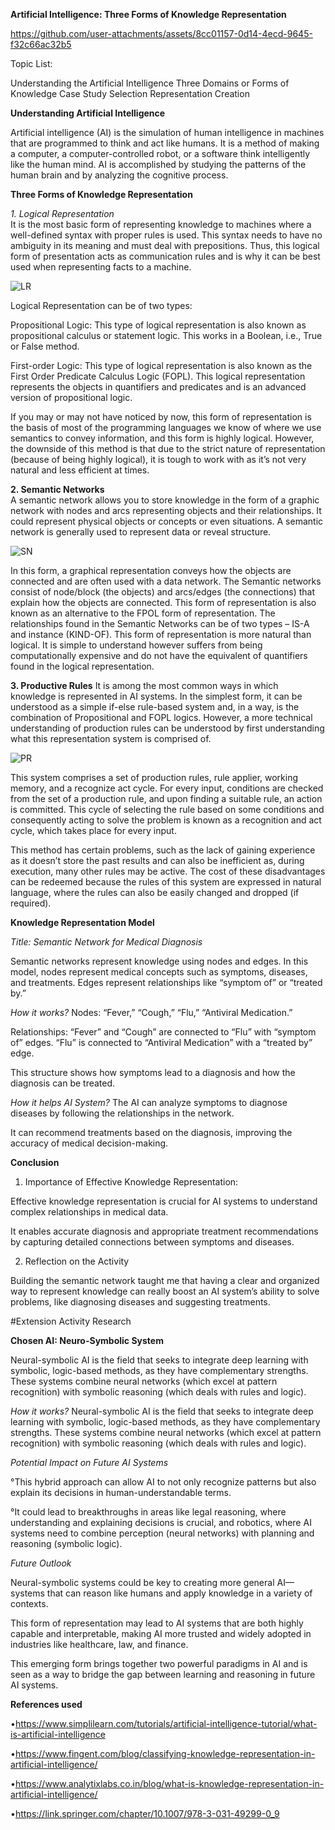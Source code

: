 
**Artificial Intelligence: Three Forms of Knowledge Representation**



https://github.com/user-attachments/assets/8cc01157-0d14-4ecd-9645-f32c66ac32b5



Topic List:

Understanding the Artificial Intelligence
Three Domains or Forms of Knowledge
Case Study Selection
Representation Creation

**Understanding Artificial Intelligence**

Artificial intelligence (AI) is the simulation of human intelligence in machines that are programmed to think and act like humans. It is a method of making a computer, a computer-controlled robot, or a software think intelligently like the human mind. AI is accomplished by studying the patterns of the human brain and by analyzing the cognitive process.

**Three Forms of Knowledge Representation**

*1. Logical Representation* <br/>
It is the most basic form of representing knowledge to machines where a well-defined syntax with proper rules is used. This syntax needs to have no ambiguity in its meaning and must deal with prepositions. Thus, this logical form of presentation acts as communication rules and is why it can be best used when representing facts to a machine.

![LR](https://github.com/user-attachments/assets/abe9f434-b7be-4954-8d77-3e6cf6a673b5)


Logical Representation can be of two types:

Propositional Logic: This type of logical representation is also known as propositional calculus or statement logic. This works in a Boolean, i.e., True or False method.

First-order Logic: This type of logical representation is also known as the First Order Predicate Calculus Logic (FOPL). This logical representation represents the objects in quantifiers and predicates and is an advanced version of propositional logic.

If you may or may not have noticed by now, this form of representation is the basis of most of the programming languages we know of where we use semantics to convey information, and this form is highly logical. However, the downside of this method is that due to the strict nature of representation (because of being highly logical), it is tough to work with as it’s not very natural and less efficient at times.

**2. Semantic Networks** <br/>
A semantic network allows you to store knowledge in the form of a graphic network with nodes and arcs representing objects and their relationships. It could represent physical objects or concepts or even situations. A semantic network is generally used to represent data or reveal structure.

![SN](https://github.com/user-attachments/assets/f6e99da2-04a8-47c6-9d9c-6b2c35f0c551)


In this form, a graphical representation conveys how the objects are connected and are often used with a data network. The Semantic networks consist of node/block (the objects) and arcs/edges (the connections) that explain how the objects are connected. This form of representation is also known as an alternative to the FPOL form of representation. The relationships found in the Semantic Networks can be of two types – IS-A and instance (KIND-OF). This form of representation is more natural than logical. It is simple to understand however suffers from being computationally expensive and do not have the equivalent of quantifiers found in the logical representation.

**3. Productive Rules**
It is among the most common ways in which knowledge is represented in AI systems. In the simplest form, it can be understood as a simple if-else rule-based system and, in a way, is the combination of Propositional and FOPL logics. However, a more technical understanding of production rules can be understood by first understanding what this representation system is comprised of.

![PR](https://github.com/user-attachments/assets/e6e7a69c-8fbf-4349-a4ea-631c74fd6421)


This system comprises a set of production rules, rule applier, working memory, and a recognize act cycle. For every input, conditions are checked from the set of a production rule, and upon finding a suitable rule, an action is committed. This cycle of selecting the rule based on some conditions and consequently acting to solve the problem is known as a recognition and act cycle, which takes place for every input. 

This method has certain problems, such as the lack of gaining experience as it doesn’t store the past results and can also be inefficient as, during execution, many other rules may be active. The cost of these disadvantages can be redeemed because the rules of this system are expressed in natural language, where the rules can also be easily changed and dropped (if required).

**Knowledge Representation Model**

*Title: Semantic Network for Medical Diagnosis*

Semantic networks represent knowledge using nodes and edges. In this model, nodes represent medical concepts such as symptoms, diseases, and treatments. Edges represent relationships like “symptom of” or “treated by.”

*How it works?*
Nodes: “Fever,” “Cough,” “Flu,” “Antiviral Medication.”
 
Relationships:
 “Fever” and “Cough” are connected to “Flu” with “symptom of” edges.
“Flu” is connected to “Antiviral Medication” with a “treated by” edge.

This structure shows how symptoms lead to a diagnosis and how the diagnosis can be treated.

*How it helps AI System?*
 The AI can analyze symptoms to diagnose diseases by following the relationships in the network.

 It can recommend treatments based on the diagnosis, improving the accuracy of medical decision-making.

**Conclusion**

1. Importance of Effective Knowledge Representation:

Effective knowledge representation is crucial for AI systems to understand complex relationships in medical data.

It enables accurate diagnosis and appropriate treatment recommendations by capturing detailed connections between symptoms and diseases.


2.  Reflection on the Activity

Building the semantic network taught me that having a clear and organized way to represent knowledge can really boost an AI system’s ability to solve problems, like diagnosing diseases and suggesting treatments.


#Extension Activity Research

**Chosen AI: Neuro-Symbolic System**

Neural-symbolic AI is the field that seeks to integrate deep learning with symbolic, logic-based methods, as they have complementary strengths. These systems combine neural networks (which excel at pattern recognition) with symbolic reasoning (which deals with rules and logic).

*How it works?*
Neural-symbolic AI is the field that seeks to integrate deep learning with symbolic, logic-based methods, as they have complementary strengths. These systems combine neural networks (which excel at pattern recognition) with symbolic reasoning (which deals with rules and logic).

*Potential Impact on Future AI Systems*

°This hybrid approach can allow AI to not only recognize patterns but also explain its decisions in human-understandable terms.

°It could lead to breakthroughs in areas like legal reasoning, where understanding and explaining decisions is crucial, and robotics, where AI systems need to combine perception (neural networks) with planning and reasoning (symbolic logic).
   
 
*Future Outlook*

Neural-symbolic systems could be key to creating more general AI—systems that can reason like humans and apply knowledge in a variety of contexts.

This form of representation may lead to AI systems that are both highly capable and interpretable, making AI more trusted and widely adopted in industries like healthcare, law, and finance.

This emerging form brings together two powerful paradigms in AI and is seen as a way to bridge the gap between learning and reasoning in future AI systems.


**References used**


•https://www.simplilearn.com/tutorials/artificial-intelligence-tutorial/what-is-artificial-intelligence

•https://www.fingent.com/blog/classifying-knowledge-representation-in-artificial-intelligence/

•https://www.analytixlabs.co.in/blog/what-is-knowledge-representation-in-artificial-intelligence/

•https://link.springer.com/chapter/10.1007/978-3-031-49299-0_9










 
